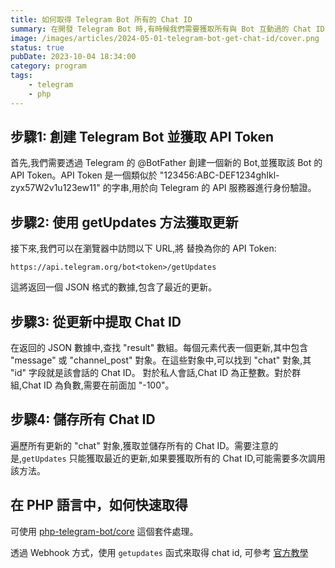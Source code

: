 ```yaml
---
title: 如何取得 Telegram Bot 所有的 Chat ID
summary: 在開發 Telegram Bot 時,有時候我們需要獲取所有與 Bot 互動過的 Chat ID,無論是私人對話還是群組對話。取得這些 Chat ID 對於發送廣播消息或管理會話非常有用。本文將詳細介紹如何透過 Telegram Bot API 獲取所有的 Chat ID。
image: /images/articles/2024-05-01-telegram-bot-get-chat-id/cover.png
status: true
pubDate: 2023-10-04 18:34:00
category: program
tags:
    - telegram
    - php 
---
```


## 步驟1: 創建 Telegram Bot 並獲取 API Token
首先,我們需要透過 Telegram 的 @BotFather 創建一個新的 Bot,並獲取該 Bot 的 API Token。API Token 是一個類似於 "123456:ABC-DEF1234ghIkl-zyx57W2v1u123ew11" 的字串,用於向 Telegram 的 API 服務器進行身份驗證。

## 步驟2: 使用 getUpdates 方法獲取更新
接下來,我們可以在瀏覽器中訪問以下 URL,將 <token> 替換為你的 API Token:

`https://api.telegram.org/bot<token>/getUpdates`

這將返回一個 JSON 格式的數據,包含了最近的更新。

## 步驟3: 從更新中提取 Chat ID

在返回的 JSON 數據中,查找 "result" 數組。每個元素代表一個更新,其中包含 "message" 或 "channel_post" 對象。在這些對象中,可以找到 "chat" 對象,其 "id" 字段就是該會話的 Chat ID。
對於私人會話,Chat ID 為正整數。對於群組,Chat ID 為負數,需要在前面加 "-100"。

## 步驟4: 儲存所有 Chat ID
遍歷所有更新的 "chat" 對象,獲取並儲存所有的 Chat ID。需要注意的是,`getUpdates` 只能獲取最近的更新,如果要獲取所有的 Chat ID,可能需要多次調用該方法。

## 在 PHP 語言中，如何快速取得

可使用 [php-telegram-bot/core](https://github.com/php-telegram-bot/core) 這個套件處理。

透過 Webhook 方式，使用 `getupdates` 函式來取得 chat id, 可參考 [官方教學](https://github.com/php-telegram-bot/core?tab=readme-ov-file#getupdates-installation)


